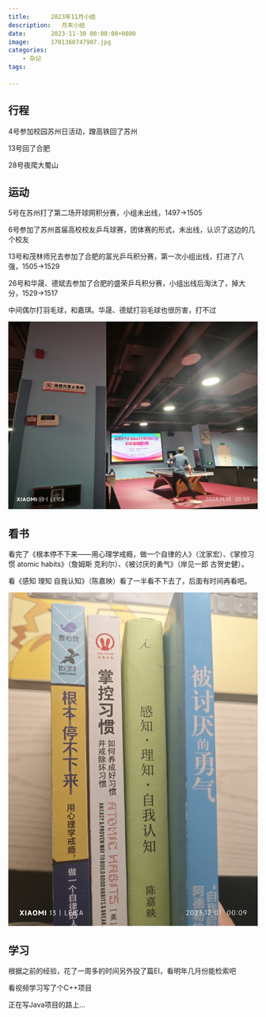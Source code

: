 ```yaml
---
title:      2023年11月小结
description:   月末小结
date:       2023-11-30 00:00:00+0000
image:      1701360747907.jpg
categories:
    - 杂记
tags:
    
---
```


## 行程

4号参加校园苏州日活动，蹭高铁回了苏州

13号回了合肥

28号夜爬大蜀山

## 运动

5号在苏州打了第二场开球网积分赛，小组未出线，1497->1505

6号参加了苏州首届高校校友乒乓球赛，团体赛的形式，未出线，认识了这边的几个校友

13号和茂林师兄去参加了合肥的富光乒乓积分赛，第一次小组出线，打进了八强，1505->1529

26号和华晟、德斌去参加了合肥的盛荣乒乓积分赛，小组出线后淘汰了，掉大分，1529->1517

中间偶尔打羽毛球，和嘉琪。华晟、德斌打羽毛球也很厉害，打不过

![](1701360901039.jpg)

## 看书

看完了《根本停不下来——用心理学戒瘾，做一个自律的人》（沈家宏）、《掌控习惯 atomic habits》（詹姆斯 克利尔）、《被讨厌的勇气》（岸见一郎 古贺史健）。

看《感知 理知 自我认知》（陈嘉映）看了一半看不下去了，后面有时间再看吧。

![](1701360837919.jpg)

## 学习

根据之前的经验，花了一周多的时间另外投了篇EI，看明年几月份能检索吧

看视频学习写了个C++项目

正在写Java项目的路上...